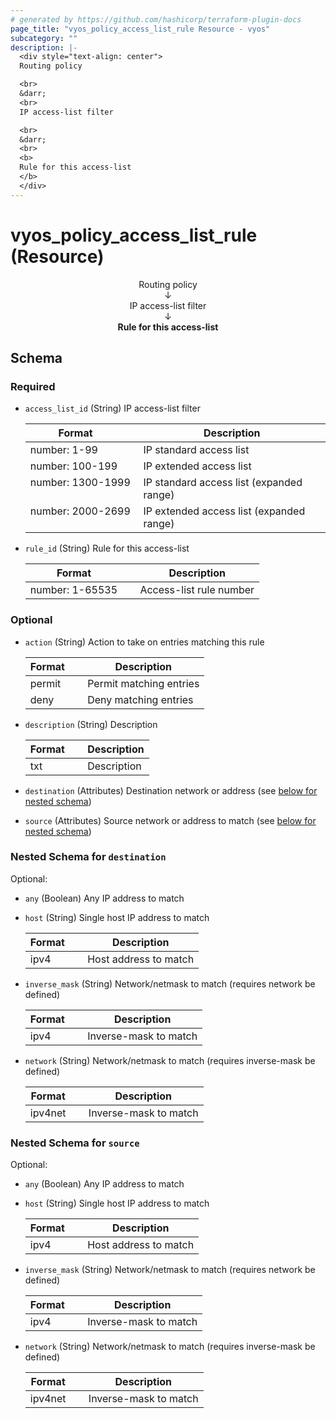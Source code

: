 ```yaml
---
# generated by https://github.com/hashicorp/terraform-plugin-docs
page_title: "vyos_policy_access_list_rule Resource - vyos"
subcategory: ""
description: |-
  <div style="text-align: center">
  Routing policy

  <br>
  &darr;
  <br>
  IP access-list filter

  <br>
  &darr;
  <br>
  <b>
  Rule for this access-list
  </b>
  </div>
---
```


# vyos_policy_access_list_rule (Resource)

<div style="text-align: center">
Routing policy

<br>
&darr;
<br>
IP access-list filter

<br>
&darr;
<br>
<b>
Rule for this access-list
</b>
</div>



<!-- schema generated by tfplugindocs -->
## Schema

### Required

- `access_list_id` (String) IP access-list filter

    |  Format &emsp; | Description  |
    |----------|---------------|
    |  number: 1-99  &emsp; |  IP standard access list  |
    |  number: 100-199  &emsp; |  IP extended access list  |
    |  number: 1300-1999  &emsp; |  IP standard access list (expanded range)  |
    |  number: 2000-2699  &emsp; |  IP extended access list (expanded range)  |
- `rule_id` (String) Rule for this access-list

    |  Format &emsp; | Description  |
    |----------|---------------|
    |  number: 1-65535  &emsp; |  Access-list rule number  |

### Optional

- `action` (String) Action to take on entries matching this rule

    |  Format &emsp; | Description  |
    |----------|---------------|
    |  permit  &emsp; |  Permit matching entries  |
    |  deny  &emsp; |  Deny matching entries  |
- `description` (String) Description

    |  Format &emsp; | Description  |
    |----------|---------------|
    |  txt  &emsp; |  Description  |
- `destination` (Attributes) Destination network or address (see [below for nested schema](#nestedatt--destination))
- `source` (Attributes) Source network or address to match (see [below for nested schema](#nestedatt--source))

<a id="nestedatt--destination"></a>
### Nested Schema for `destination`

Optional:

- `any` (Boolean) Any IP address to match
- `host` (String) Single host IP address to match

    |  Format &emsp; | Description  |
    |----------|---------------|
    |  ipv4  &emsp; |  Host address to match  |
- `inverse_mask` (String) Network/netmask to match (requires network be defined)

    |  Format &emsp; | Description  |
    |----------|---------------|
    |  ipv4  &emsp; |  Inverse-mask to match  |
- `network` (String) Network/netmask to match (requires inverse-mask be defined)

    |  Format &emsp; | Description  |
    |----------|---------------|
    |  ipv4net  &emsp; |  Inverse-mask to match  |


<a id="nestedatt--source"></a>
### Nested Schema for `source`

Optional:

- `any` (Boolean) Any IP address to match
- `host` (String) Single host IP address to match

    |  Format &emsp; | Description  |
    |----------|---------------|
    |  ipv4  &emsp; |  Host address to match  |
- `inverse_mask` (String) Network/netmask to match (requires network be defined)

    |  Format &emsp; | Description  |
    |----------|---------------|
    |  ipv4  &emsp; |  Inverse-mask to match  |
- `network` (String) Network/netmask to match (requires inverse-mask be defined)

    |  Format &emsp; | Description  |
    |----------|---------------|
    |  ipv4net  &emsp; |  Inverse-mask to match  |
